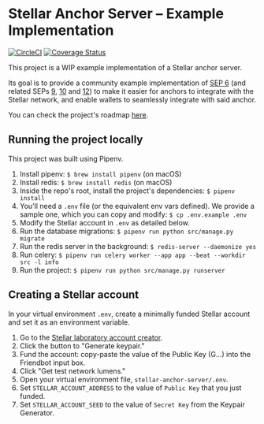 # Stellar Anchor Server – Example Implementation

[![CircleCI](https://circleci.com/gh/stellar/stellar-anchor-server.svg?style=shield)](https://circleci.com/gh/stellar/stellar-anchor-server) [![Coverage Status](https://coveralls.io/repos/github/stellar/stellar-anchor-server/badge.svg?branch=master)](https://coveralls.io/github/stellar/stellar-anchor-server?branch=master)

This project is a WIP example implementation of a Stellar anchor server.

Its goal is to provide a community example implementation of [SEP 6](https://github.com/stellar/stellar-protocol/blob/master/ecosystem/sep-0006.md) (and related SEPs [9](https://github.com/stellar/stellar-protocol/blob/master/ecosystem/sep-0009.md), [10](https://github.com/stellar/stellar-protocol/blob/master/ecosystem/sep-0010.md) and [12](https://github.com/stellar/stellar-protocol/blob/master/ecosystem/sep-0012.md)) to make it easier for anchors to integrate with the Stellar network, and enable wallets to seamlessly integrate with said anchor.

You can check the project's roadmap [here](https://github.com/stellar/stellar-anchor-server/milestones).

## Running the project locally

This project was built using Pipenv.

1. Install pipenv: `$ brew install pipenv` (on macOS)
1. Install redis: `$ brew install redis` (on macOS)
1. Inside the repo's root, install the project's dependencies: `$ pipenv install`
1. You'll need a `.env` file (or the equivalent env vars defined). We provide a sample one, which you can copy and modify: `$ cp .env.example .env`
1. Modify the Stellar account in `.env` as detailed below.
1. Run the database migrations: `$ pipenv run python src/manage.py migrate`
1. Run the redis server in the background: `$ redis-server --daemonize yes`
1. Run celery: `$ pipenv run celery worker --app app --beat --workdir src -l info`
1. Run the project: `$ pipenv run python src/manage.py runserver`

## Creating a Stellar account
In your virtual environment `.env`, create a minimally funded Stellar account and set it as an environment variable. 

1. Go to the [Stellar laboratory account creator](https://www.stellar.org/laboratory/#account-creator?network=test).
1. Click the button to "Generate keypair."
1. Fund the account: copy-paste the value of the Public Key (G...) into the Friendbot input box.
1. Click "Get test network lumens."
1. Open your virtual environment file, `stellar-anchor-server/.env`.
1. Set `STELLAR_ACCOUNT_ADDRESS` to the value of `Public Key` that you just funded.
1. Set `STELLAR_ACCOUNT_SEED` to the value of `Secret Key` from the Keypair Generator.
